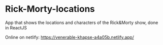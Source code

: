 # Rick-Morty-locations
App that shows the locations and characters of the Rick&amp;Morty show, done in ReactJS

Online on netlify: https://venerable-khapse-a4a05b.netlify.app/
